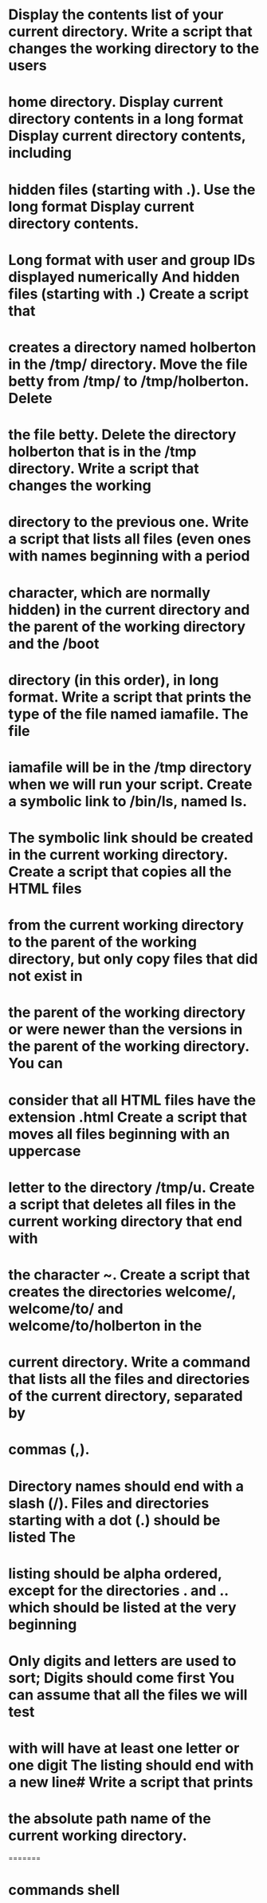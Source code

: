 # Display the contents list of your current directory. Write a script that changes the working directory to the users 
# home directory. Display current directory contents in a long format Display current directory contents, including 
# hidden files (starting with .). Use the long format Display current directory contents.
#   Long format with user and group IDs displayed numerically And hidden files (starting with .) Create a script that 
# creates a directory named holberton in the /tmp/ directory. Move the file betty from /tmp/ to /tmp/holberton. Delete 
# the file betty. Delete the directory holberton that is in the /tmp directory. Write a script that changes the working 
# directory to the previous one. Write a script that lists all files (even ones with names beginning with a period 
# character, which are normally hidden) in the current directory and the parent of the working directory and the /boot 
# directory (in this order), in long format. Write a script that prints the type of the file named iamafile. The file 
# iamafile will be in the /tmp directory when we will run your script. Create a symbolic link to /bin/ls, named __ls__. 
# The symbolic link should be created in the current working directory. Create a script that copies all the HTML files 
# from the current working directory to the parent of the working directory, but only copy files that did not exist in 
# the parent of the working directory or were newer than the versions in the parent of the working directory. You can 
# consider that all HTML files have the extension .html Create a script that moves all files beginning with an uppercase 
# letter to the directory /tmp/u. Create a script that deletes all files in the current working directory that end with 
# the character ~. Create a script that creates the directories welcome/, welcome/to/ and welcome/to/holberton in the 
# current directory. Write a command that lists all the files and directories of the current directory, separated by 
# commas (,).
#    Directory names should end with a slash (/). Files and directories starting with a dot (.) should be listed The 
#    listing should be alpha ordered, except for the directories . and .. which should be listed at the very beginning 
#    Only digits and letters are used to sort; Digits should come first You can assume that all the files we will test 
#    with will have at least one letter or one digit The listing should end with a new line# Write a script that prints 
#    the absolute path name of the current working directory.
=======
# commands shell

